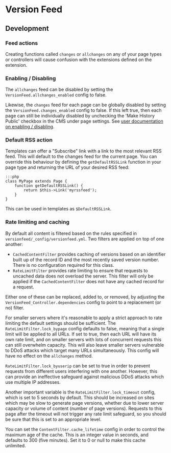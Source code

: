 # Version Feed

## Development

### Feed actions

Creating functions called `changes` or `allchanges` on any of your page types or controllers will cause confusion with
the extensions defined on the extension.

### Enabling / Disabling

The `allchanges` feed can be disabled by setting the `VersionFeed.allchanges_enabled` config to false.

Likewise, the `changes` feed for each page can be globally disabled by setting the `VersionFeed.changes_enabled`
config to false. If this left true, then each page can still be individually disabled by unchecking the
'Make History Public' checkbox in the CMS under page settings.
See [user documentation on enabling / disabling](user.md#enabling--disabling).

### Default RSS action

Templates can offer a "Subscribe" link with a link to the most relevant RSS feed. This will default to the changes feed
for the current page. You can override this behaviour by defining the `getDefaultRSSLink` function in your page type
and returning the URL of your desired RSS feed:

	:::php
	class MyPage extends Page {
		function getDefaultRSSLink() {
			return $this->Link('myrssfeed');
		}
	}

This can be used in templates as `$DefaultRSSLink`.

### Rate limiting and caching

By default all content is filtered based on the rules specified in `versionfeed/_config/versionfeed.yml`.
Two filters are applied on top of one another:

 * `CachedContentFilter` provides caching of versions based on an identifier built up of the record ID and the 
   most recently saved version number. There is no configuration required for this class.
 * `RateLimitFilter` provides rate limiting to ensure that requests to uncached data does not overload the 
   server. This filter will only be applied if the `CachedContentFilter` does not have any cached record
  for a request.

Either one of these can be replaced, added to, or removed, by adjusting the `VersionFeed_Controller.dependencies`
config to point to a replacement (or no) filter.

For smaller servers where it's reasonable to apply a strict approach to rate limiting the default
settings should be sufficient. The `RateLimitFilter.lock_bypage` config defaults to false, meaning that a
single limit will be applied to all URLs. If set to true, then each URL will have its own rate limit,
and on smaller servers with lots of concurrent requests this can still overwhelm capacity. This will
also leave smaller servers vulnerable to DDoS attacks which target many URLs simultaneously.
This config will have no effect on the `allchanges` method.

`RateLimitFilter.lock_byuserip` can be set to true in order to prevent requests from different users
interfering with one another. However, this can provide an ineffective safeguard against malicious DDoS attacks
which use multiple IP addresses.

Another important variable is the `RateLimitFilter.lock_timeout` config, which is set to 5 seconds by default.
This should be increased on sites which may be slow to generate page versions, whether due to lower
server capacity or volume of content (number of page versions). Requests to this page after the timeout
will not trigger any rate limit safeguard, so you should be sure that this is set to an appropriate level.

You can set the `ContentFilter.cache_lifetime` config in order to control the maximum age of the cache.
This is an integer value in seconds, and defaults to 300 (five minutes). Set it to 0 or null to make this
cache unlimited.